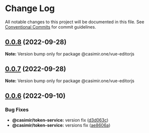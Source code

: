 # Change Log

All notable changes to this project will be documented in this file.
See [Conventional Commits](https://conventionalcommits.org) for commit guidelines.

## [0.0.8](https://github.com/DEIPworld/deip-modules/compare/v0.0.7...v0.0.8) (2022-09-28)

**Note:** Version bump only for package @casimir.one/vue-editorjs





## [0.0.7](https://github.com/DEIPworld/deip-modules/compare/v0.0.6...v0.0.7) (2022-09-28)

**Note:** Version bump only for package @casimir.one/vue-editorjs





## [0.0.6](https://github.com/DEIPworld/deip-modules/compare/v0.0.4...v0.0.6) (2022-09-10)


### Bug Fixes

* **@casimir/token-service:** version fix ([d3d063c](https://github.com/DEIPworld/deip-modules/commit/d3d063c1cffb51ed4c8d8e2e33d0362f989632cd))
* **@casimir/token-service:** versions fix ([ae8606a](https://github.com/DEIPworld/deip-modules/commit/ae8606a0f4ee69537fb0f6ac440310d09b10e34d))

